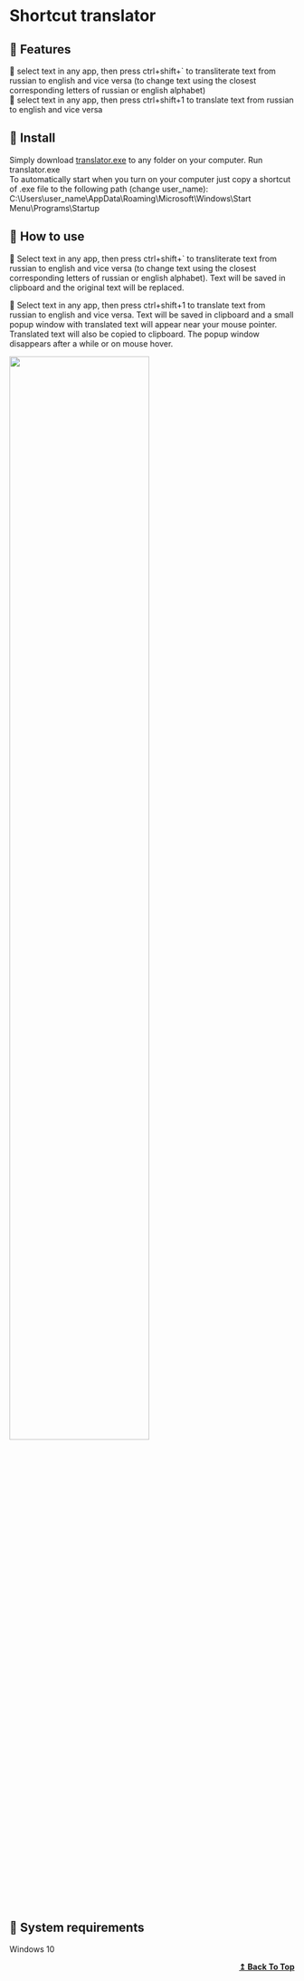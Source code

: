 # Shortcut translator


## 🔷 Features

🔹 select text in any app, then press ctrl+shift+` to transliterate text from russian to english and vice versa
(to change text using the closest corresponding letters of russian or english alphabet)  
🔹 select text in any app, then press ctrl+shift+1 to translate text from russian to english and vice versa

## 🔷 Install
Simply download [translator.exe](https://github.com/pandabyxanda/shortcut-translator/blob/55e8a6165ef2193222c45071fa39c52658e69f3b/shortcut%20translator/translator.exe) to any folder on your computer. Run translator.exe   
To automatically start when you turn on your computer just copy a shortcut of .exe file to the following 
path (change user_name): C:\Users\user_name\AppData\Roaming\Microsoft\Windows\Start Menu\Programs\Startup  

## 🔷 How to use
🔹 Select text in any app, then press ctrl+shift+` to transliterate text from russian to english and vice versa
(to change text using the closest corresponding letters of russian or english alphabet). 
Text will be saved in clipboard and the original text will be replaced.  

🔹 Select text in any app, then press ctrl+shift+1 to translate text from russian to english and vice versa.
Text will be saved in clipboard and a small popup window with translated text will appear near your mouse pointer. 
Translated text will also be copied to clipboard. The popup window disappears after a while or on mouse hover.  

<img src="https://user-images.githubusercontent.com/110741053/216773022-52ff9343-19a6-4cd6-963a-b0993bf305b2.png" width=70% >

## 🔷 System requirements
Windows 10  
<div align="right">
  <b><a href="#Shortcut-translator">↥ Back To Top</a></b>
</div>
